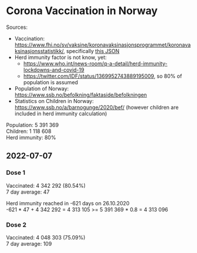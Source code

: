 # Corona Vaccination in Norway

Sources:

- Vaccination: <https://www.fhi.no/sv/vaksine/koronavaksinasjonsprogrammet/koronavaksinasjonsstatistikk/>, specifically [this JSON](https://www.fhi.no/api/chartdata/api/99119)
- Herd immunity factor is not know, yet:
  - <https://www.who.int/news-room/q-a-detail/herd-immunity-lockdowns-and-covid-19>
  - <https://twitter.com/IDF/status/1369952743889195009>, so 80% of population is assumed
- Population of Norway: <https://www.ssb.no/befolkning/faktaside/befolkningen>
- Statistics on Children in Norway: https://www.ssb.no/a/barnogunge/2020/bef/ (however children are included in herd immunity calculation)

Population: 5 391 369  
Children: 1 118 608  
Herd immunity: 80%  

## 2022-07-07

### Dose 1

Vaccinated: 4 342 292 (80.54%)  
7 day average: 47

Herd immunity reached in -621 days on 26.10.2020  
-621 * 47 + 4 342 292 = 4 313 105 >= 5 391 369 * 0.8 = 4 313 096

### Dose 2

Vaccinated: 4 048 303 (75.09%)  
7 day average: 109

